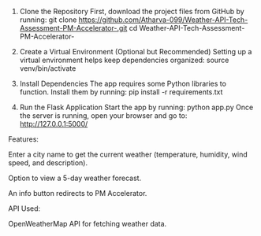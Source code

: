 1. Clone the Repository
First, download the project files from GitHub by running:
git clone https://github.com/Atharva-099/Weather-API-Tech-Assessment-PM-Accelerator-.git
cd Weather-API-Tech-Assessment-PM-Accelerator-


2. Create a Virtual Environment (Optional but Recommended)
Setting up a virtual environment helps keep dependencies organized:
source venv/bin/activate

3. Install Dependencies
The app requires some Python libraries to function. Install them by running:
pip install -r requirements.txt


4. Run the Flask Application
Start the app by running:
python app.py
Once the server is running, open your browser and go to:
http://127.0.0.1:5000/


Features:

Enter a city name to get the current weather (temperature, humidity, wind speed, and description).

Option to view a 5-day weather forecast.

An info button redirects to PM Accelerator.

API Used:

OpenWeatherMap API for fetching weather data.
